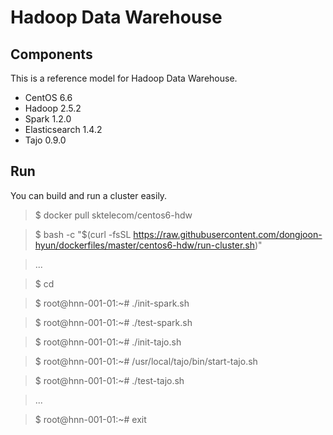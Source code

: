 Hadoop Data Warehouse
====================

Components
----------
This is a reference model for Hadoop Data Warehouse.

* CentOS 6.6
* Hadoop 2.5.2
* Spark 1.2.0
* Elasticsearch 1.4.2
* Tajo 0.9.0

Run
---
You can build and run a cluster easily.

> $ docker pull sktelecom/centos6-hdw

> $ bash -c "$(curl -fsSL https://raw.githubusercontent.com/dongjoon-hyun/dockerfiles/master/centos6-hdw/run-cluster.sh)"

> ...

> $ cd

> $ root@hnn-001-01:~# ./init-spark.sh 

> $ root@hnn-001-01:~# ./test-spark.sh 

> $ root@hnn-001-01:~# ./init-tajo.sh 

> $ root@hnn-001-01:~# /usr/local/tajo/bin/start-tajo.sh

> $ root@hnn-001-01:~# ./test-tajo.sh 

> ...

> $ root@hnn-001-01:~# exit
